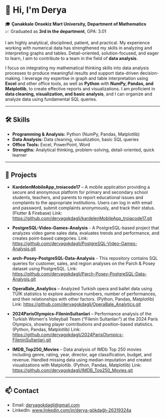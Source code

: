 # 👋 Hi, I'm Derya

🎓 **Çanakkale Onsekiz Mart University, Department of Mathematics**  
📈 Graduated as **3rd in the department**, GPA: 3.01  

I am highly analytical, disciplined, patient, and practical. My experience working with numerical data has strengthened my skills in analyzing and interpreting graphs and tables. Detail-oriented, solution-focused, and eager to learn, I aim to contribute to a team in the field of **data analysis**.  

I focus on integrating my mathematical thinking skills into data analysis processes to produce meaningful results and support data-driven decision-making. I leverage my expertise in graph and table interpretation using **Excel** and other office tools, as well as **Python** with **NumPy, Pandas, and Matplotlib**, to create effective reports and visualizations. I am proficient in **data cleaning, visualization, and basic analysis**, and I can organize and analyze data using fundamental SQL queries.  

---

## 🛠️ Skills

- **Programming & Analysis:** Python (NumPy, Pandas, Matplotlib)  
- **Data Analysis:** Data cleaning, visualization, basic SQL queries  
- **Office Tools:** Excel, PowerPoint, Word  
- **Strengths:** Analytical thinking, problem-solving, detail-oriented, quick learner  

---

## 💼 Projects

- **KardelenMobileApp_troiacode17** – A mobile application providing a secure and anonymous platform for primary and secondary school students, teachers, and parents to report educational issues and complaints to the appropriate institutions. Users can log in with email and password, submit complaints anonymously, and track their status. (Flutter & Firebase)
Link: https://github.com/deryagokdagli/kardelenMobileApp_troiacode17.git

- **PostgreSQL-Video-Games-Analysis** - A PostgreSQL-based project that analyzes video game sales data, evaluates trends and performance, and creates point-based categories.
Link: https://github.com/deryagokdagli/PostgreSQL-Video-Games-Analysis.git

- **arch-Posey-PostgreSQL-Data-Analysis** - This repository contains SQL queries for customer, sales, and region analyses on the Parch & Posey dataset using PostgreSQL.
Link: https://github.com/deryagokdagli/Parch-Posey-PostgreSQL-Data-Analysis.git

- **OperaBale_Analytics** – Analyzed Turkish opera and ballet data using TÜİK statistics to explore audience numbers, number of performances, and their relationships with other factors. (Python, Pandas, Matplotlib)
Link: https://github.com/deryagokdagli/OperaBale_Analytics.git

- **2024ParisOlympics-FileninSultanlari** – Performance analysis of the Turkish Women's Volleyball Team (“Filenin Sultanları”) at the 2024 Paris Olympics, showing player contributions and position-based statistics. (Python, Pandas, Matplotlib)
Link: https://github.com/deryagokdagli/2024ParisOlympics-FileninSultanlari.git

- **IMDB_Top250_Movies** – Data analysis of IMDb Top 250 movies including genre, rating, year, director, age classification, budget, and revenue. Handled missing data using median imputation and created visualizations with Matplotlib. (Python, Pandas, Matplotlib)
Link: https://github.com/deryagokdagli/IMDB_Top250_Movies.git

---

## 📫 Contact

- Email: deryagokdagli@gmail.com 
- LinkedIn: www.linkedin.com/in/derya-gökdağlı-26319324a  
